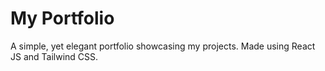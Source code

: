 # My Portfolio

A simple, yet elegant portfolio showcasing my projects. Made using React JS and Tailwind CSS.
